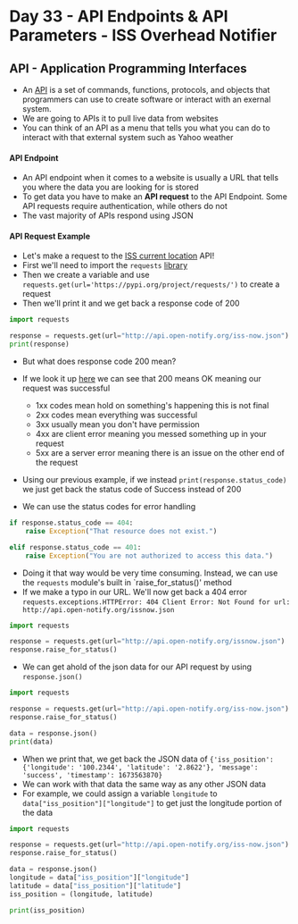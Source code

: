 # Day 33 - API Endpoints & API Parameters - ISS Overhead Notifier

## API - Application Programming Interfaces

- An [API](https://en.wikipedia.org/wiki/API) is a set of commands, functions, protocols, and objects that programmers can use to create software or interact with an exernal system.
- We are going to APIs it to pull live data from websites
- You can think of an API as a menu that tells you what you can do to interact with that external system such as Yahoo weather

#### API Endpoint

- An API endpoint when it comes to a website is usually a URL that tells you where the data you are looking for is stored
- To get data you have to make an **API request** to the API Endpoint. Some API requests require authentication, while others do not
- The vast majority of APIs respond using JSON

#### API Request Example

- Let's make a request to the [ISS current location](http://open-notify.org/Open-Notify-API/ISS-Location-Now/) API!
- First we'll need to import the `requests` [library](https://pypi.org/project/requests/)
- Then we create a variable and use `requests.get(url='https://pypi.org/project/requests/')` to create a request
- Then we'll print it and we get back a response code of 200
````python
import requests

response = requests.get(url="http://api.open-notify.org/iss-now.json")
print(response)
````

- But what does response code 200 mean?
- If we look it up [here](https://www.webfx.com/web-development/glossary/http-status-codes/) we can see that 200 means OK meaning our request was successful
    + 1xx codes mean hold on something's happening this is not final
    + 2xx codes mean everything was successful
    + 3xx usually mean you don't have permission
    + 4xx are client error meaning you messed something up in your request
    + 5xx are a server error meaning there is an issue on the other end of the request

- Using our previous example, if we instead `print(response.status_code)` we just get back the status code of Success instead of 200
- We can use the status codes for error handling
```python
if response.status_code == 404:
    raise Exception("That resource does not exist.")

elif response.status_code == 401:
    raise Exception("You are not authorized to access this data.")
```
- Doing it that way would be very time consuming. Instead, we can use the `requests` module's built in `raise_for_status()' method
- If we make a typo in our URL. We'll now get back a 404 error `requests.exceptions.HTTPError: 404 Client Error: Not Found for url: http://api.open-notify.org/issnow.json`
```python
import requests

response = requests.get(url="http://api.open-notify.org/issnow.json")
response.raise_for_status()
```
- We can get ahold of the json data for our API request by using `response.json()`

```python
import requests

response = requests.get(url="http://api.open-notify.org/iss-now.json")
response.raise_for_status()

data = response.json()
print(data)
```
- When we print that, we get back the JSON data of `{'iss_position': {'longitude': '100.2344', 'latitude': '2.8622'}, 'message': 'success', 'timestamp': 1673563870}`
- We can work with that data the same way as any other JSON data
- For example, we could assign a variable `longitude` to `data["iss_position"]["longitude"]` to get just the longitude portion of the data

```python
import requests

response = requests.get(url="http://api.open-notify.org/iss-now.json")
response.raise_for_status()

data = response.json()
longitude = data["iss_position"]["longitude"]
latitude = data["iss_position"]["latitude"]
iss_position = (longitude, latitude)

print(iss_position)
```